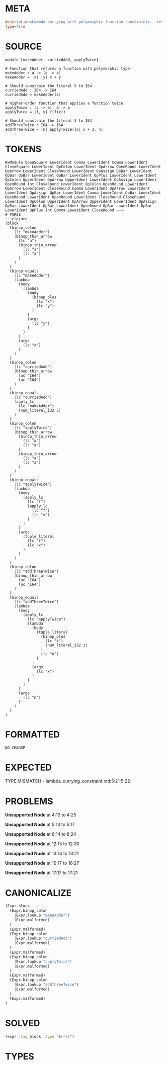 # META
~~~ini
description=Lambda currying with polymorphic function constraints - tests if numeric literals in curried functions get properly constrained
type=file
~~~
# SOURCE
~~~roc
module [makeAdder, curriedAdd, applyTwice]

# Function that returns a function with polymorphic type
makeAdder : a -> (a -> a)
makeAdder = |x| |y| x + y

# Should constrain the literal 5 to I64
curriedAdd : I64 -> I64
curriedAdd = makeAdder(5)

# Higher-order function that applies a function twice
applyTwice : (a -> a), a -> a
applyTwice = |f, x| f(f(x))

# Should constrain the literal 3 to I64
addThreeTwice : I64 -> I64
addThreeTwice = |n| applyTwice(|x| x + 3, n)
~~~
# TOKENS
~~~text
KwModule OpenSquare LowerIdent Comma LowerIdent Comma LowerIdent CloseSquare LowerIdent OpColon LowerIdent OpArrow OpenRound LowerIdent OpArrow LowerIdent CloseRound LowerIdent OpAssign OpBar LowerIdent OpBar OpBar LowerIdent OpBar LowerIdent OpPlus LowerIdent LowerIdent OpColon UpperIdent OpArrow UpperIdent LowerIdent OpAssign LowerIdent OpenRound Int CloseRound LowerIdent OpColon OpenRound LowerIdent OpArrow LowerIdent CloseRound Comma LowerIdent OpArrow LowerIdent LowerIdent OpAssign OpBar LowerIdent Comma LowerIdent OpBar LowerIdent OpenRound LowerIdent OpenRound LowerIdent CloseRound CloseRound LowerIdent OpColon UpperIdent OpArrow UpperIdent LowerIdent OpAssign OpBar LowerIdent OpBar LowerIdent OpenRound OpBar LowerIdent OpBar LowerIdent OpPlus Int Comma LowerIdent CloseRound ~~~
# PARSE
~~~clojure
(block
  (binop_colon
    (lc "makeAdder")
    (binop_thin_arrow
      (lc "a")
      (binop_thin_arrow
        (lc "a")
        (lc "a")
      )
    )
  )
  (binop_equals
    (lc "makeAdder")
    (lambda
      (body
        (lambda
          (body
            (binop_plus
              (lc "x")
              (lc "y")
            )
          )
          (args
            (lc "y")
          )
        )
      )
      (args
        (lc "x")
      )
    )
  )
  (binop_colon
    (lc "curriedAdd")
    (binop_thin_arrow
      (uc "I64")
      (uc "I64")
    )
  )
  (binop_equals
    (lc "curriedAdd")
    (apply_lc
      (lc "makeAdder")
      (num_literal_i32 5)
    )
  )
  (binop_colon
    (lc "applyTwice")
    (binop_thin_arrow
      (binop_thin_arrow
        (lc "a")
        (lc "a")
      )
      (binop_thin_arrow
        (lc "a")
        (lc "a")
      )
    )
  )
  (binop_equals
    (lc "applyTwice")
    (lambda
      (body
        (apply_lc
          (lc "f")
          (apply_lc
            (lc "f")
            (lc "x")
          )
        )
      )
      (args
        (tuple_literal
          (lc "f")
          (lc "x")
        )
      )
    )
  )
  (binop_colon
    (lc "addThreeTwice")
    (binop_thin_arrow
      (uc "I64")
      (uc "I64")
    )
  )
  (binop_equals
    (lc "addThreeTwice")
    (lambda
      (body
        (apply_lc
          (lc "applyTwice")
          (lambda
            (body
              (tuple_literal
                (binop_plus
                  (lc "x")
                  (num_literal_i32 3)
                )
                (lc "n")
              )
            )
            (args
              (lc "x")
            )
          )
        )
      )
      (args
        (lc "n")
      )
    )
  )
)
~~~
# FORMATTED
~~~roc
NO CHANGE
~~~
# EXPECTED
TYPE MISMATCH - lambda_currying_constraint.md:5:21:5:22
# PROBLEMS
**Unsupported Node**
at 4:13 to 4:25

**Unsupported Node**
at 5:13 to 5:17

**Unsupported Node**
at 8:14 to 8:24

**Unsupported Node**
at 12:15 to 12:30

**Unsupported Node**
at 13:14 to 13:21

**Unsupported Node**
at 16:17 to 16:27

**Unsupported Node**
at 17:17 to 17:21

# CANONICALIZE
~~~clojure
(Expr.block
  (Expr.binop_colon
    (Expr.lookup "makeAdder")
    (Expr.malformed)
  )
  (Expr.malformed)
  (Expr.binop_colon
    (Expr.lookup "curriedAdd")
    (Expr.malformed)
  )
  (Expr.malformed)
  (Expr.binop_colon
    (Expr.lookup "applyTwice")
    (Expr.malformed)
  )
  (Expr.malformed)
  (Expr.binop_colon
    (Expr.lookup "addThreeTwice")
    (Expr.malformed)
  )
  (Expr.malformed)
)
~~~
# SOLVED
~~~clojure
(expr :tag block :type "Error")
~~~
# TYPES
~~~roc
~~~
